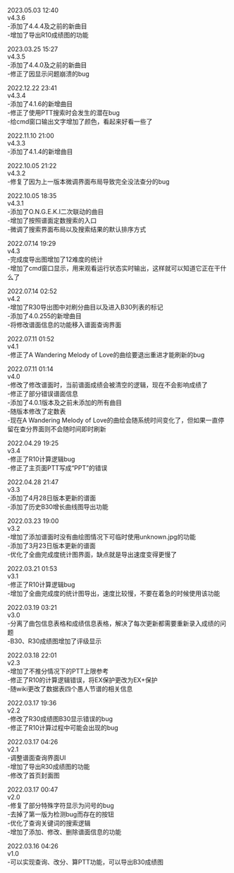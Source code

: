 2023.05.03 12:40  
v4.3.6  
-添加了4.4.4及之前的新曲目  
-增加了导出R10成绩图的功能  

2023.03.25 15:27  
v4.3.5  
-添加了4.4.0及之前的新曲目  
-修正了因显示问题崩溃的bug  

2022.12.22 23:41  
v4.3.4  
-添加了4.1.6的新增曲目  
-修正了使用PTT搜索时会发生的潜在bug  
-给cmd窗口输出文字增加了颜色，看起来好看一些了  

2022.11.10 21:00  
v4.3.3  
-添加了4.1.4的新增曲目  

2022.10.05 21:22  
v4.3.2  
-修复了因为上一版本微调界面布局导致完全没法查分的bug  

2022.10.05 18:35  
v4.3.1  
-添加了O.N.G.E.K.I二次联动的曲目  
-增加了按照谱面定数搜索的入口  
-微调了搜索界面布局以及搜索结果的默认排序方式  

2022.07.14 19:29  
v4.3  
-完成度导出图增加了12难度的统计  
-增加了cmd窗口显示，用来观看运行状态实时输出，这样就可以知道它正在干什么了  

2022.07.14 02:52  
v4.2  
-增加了R30导出图中对刷分曲目以及进入B30列表的标记  
-添加了4.0.255的新增曲目  
-将修改谱面信息的功能移入谱面查询界面  

2022.07.11 01:52  
v4.1  
-修正了A Wandering Melody of Love的曲绘要退出重进才能刷新的bug  

2022.07.11 01:14  
v4.0  
-修改了修改谱面时，当前谱面成绩会被清空的逻辑，现在不会影响成绩了  
-修正了部分错误谱面信息  
-添加了4.0.1版本及之前未添加的所有曲目  
-随版本修改了定数表  
-现在A Wandering Melody of Love的曲绘会随系统时间变化了，但如果一直停留在查分界面则不会随时间即时刷新  

2022.04.29 19:25  
v3.4  
-修正了R10计算逻辑bug  
-修正了主页面PTT写成“PPT”的错误  

2022.04.28 21:47  
v3.3  
-添加了4月28日版本更新的谱面  
-添加了历史B30增长曲线图导出功能  

2022.03.23 19:00  
v3.2  
-增加了添加谱面时没有曲绘图情况下可临时使用unknown.jpg的功能  
-添加了3月23日版本更新的谱面  
-优化了全曲完成度统计图界面，缺点就是导出速度变得更慢了  

2022.03.21 01:53  
v3.1  
-修正了R10计算逻辑bug  
-增加了全曲完成度的统计图导出，速度比较慢，不要在着急的时候使用该功能  

2022.03.19 03:21  
v3.0  
-分离了曲包信息表格和成绩信息表格，解决了每次更新都需要重新录入成绩的问题  
-B30、R30成绩图增加了评级显示  

2022.03.18 22:01  
v2.3  
-增加了不推分情况下的PTT上限参考  
-修正了R10的计算逻辑错误，将EX保护更改为EX+保护  
-随wiki更改了数据表四个愚人节谱的相关信息  

2022.03.17 19:36  
v2.2  
-修改了R30成绩图B30显示错误的bug  
-修正了R10计算过程中可能会出现的bug  

2022.03.17 04:26  
v2.1  
-调整谱面查询界面UI  
-增加了导出R30成绩图的功能  
-修改了首页封面图  

2022.03.17 00:47  
v2.0  
-修复了部分特殊字符显示为问号的bug  
-去掉了第一版为检测bug而存在的按钮  
-优化了查询关键词的搜索逻辑  
-增加了添加、修改、删除谱面信息的功能  

2022.03.16 04:26  
v1.0  
-可以实现查询、改分、算PTT功能，可以导出B30成绩图  

